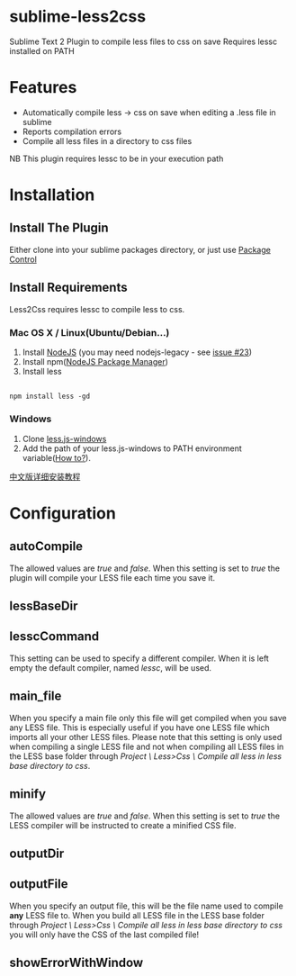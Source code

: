 # sublime-less2css

Sublime Text 2 Plugin to compile less files to css on save
Requires lessc installed on PATH

# Features


 * Automatically compile less -> css on save when editing a .less file in sublime
 * Reports compilation errors
 * Compile all less files in a directory to css files

NB This plugin requires lessc to be in your execution path

# Installation

## Install The Plugin

Either clone into your sublime packages directory, or just use [Package Control](https://github.com/wbond/sublime_package_control/)

## Install Requirements

Less2Css requires lessc to compile less to css.

### Mac OS X / Linux(Ubuntu/Debian…)

1. Install [NodeJS](http://nodejs.org) (you may need nodejs-legacy - see [issue #23](https://github.com/timdouglas/sublime-less2css/issues/23))
2. Install npm([NodeJS Package Manager](https://npmjs.org/doc/README.html))
3. Install less

##
    npm install less -gd


### Windows

1. Clone [less.js-windows](https://github.com/duncansmart/less.js-windows)
2. Add the path of your less.js-windows to PATH environment variable([How to?](http://msdn.microsoft.com/en-us/library/ee537574.aspx)).

[中文版详细安装教程](http://fdream.net/blog/article/783.aspx)

# Configuration
## autoCompile
The allowed values are *true* and *false*. When this setting is set to *true* the plugin will compile your LESS file each time you save it.

## lessBaseDir
## lesscCommand
This setting can be used to specify a different compiler. When it is left empty the default compiler, named *lessc*, will be used.

## main_file
When you specify a main file only this file will get compiled when you save any LESS file. This is especially useful if you have one LESS file which imports all your other LESS files. Please note that this setting is only used when compiling a single LESS file and not when compiling all LESS files in the LESS base folder through *Project \ Less>Css \ Compile all less in less base directory to css*.

## minify
The allowed values are *true* and *false*. When this setting is set to *true* the LESS compiler will be instructed to create a minified CSS file.

## outputDir
## outputFile
When you specify an output file, this will be the file name used to compile **any** LESS file to. When you build all LESS file in the LESS base folder through *Project \ Less>Css \ Compile all less in less base directory to css* you will only have the CSS of the last compiled file!

## showErrorWithWindow